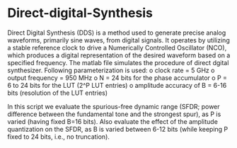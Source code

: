 # Direct-digital-Synthesis
Direct Digital Synthesis (DDS) is a method used to generate precise analog waveforms, primarily sine waves, from digital signals. It operates by utilizing a stable reference clock to drive a Numerically Controlled Oscillator (NCO), which produces a digital representation of the desired waveform based on a specified frequency.
The matlab file simulates the procedure of direct dgital synthesizer.
Following parameterization is used:
o clock rate = 5 GHz
o output frequency = 950 MHz
o N = 24 bits for the phase accumulator
o P = 6 to 24 bits for the LUT (2^P LUT entries)
o amplitude accuracy of B = 6-16 bits (resolution of the LUT entries)

In this script we evaluate the spurious-free dynamic range (SFDR; power difference between the fundamental tone and the strongest spur), as P is varied (having fixed B=16 bits). Also evaluate the effect of the amplitude quantization on the SFDR, as B is varied between 6-12 bits (while keeping P fixed to 24 bits, i.e., no truncation).
